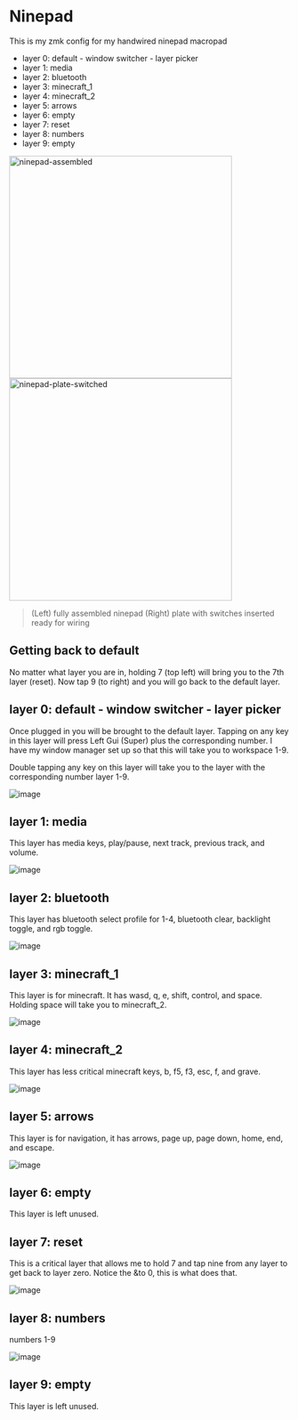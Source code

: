 # Ninepad

This is my zmk config for my handwired ninepad macropad

* layer 0: default - window switcher - layer picker
* layer 1: media
* layer 2: bluetooth
* layer 3: minecraft_1
* layer 4: minecraft_2
* layer 5: arrows
* layer 6: empty
* layer 7: reset
* layer 8: numbers
* layer 9: empty



<img alt="ninepad-assembled" src="https://github.com/WaylonWalker/zmk-config-ninepad/assets/22648375/1b9f3e36-a67f-4df2-be81-cfdf64c11aa5" width="400"> 

<img alt="ninepad-plate-switched" src="https://github.com/WaylonWalker/zmk-config-ninepad/assets/22648375/067a16ae-0a70-47f3-8edc-3711ca4944b4" width="400"> 

> (Left) fully assembled ninepad
> (Right) plate with switches inserted ready for wiring


## Getting back to default

No matter what layer you are in, holding 7 (top left) will bring you to the 7th
layer (reset).  Now tap 9 (to right) and you will go back to the default layer.

## layer 0: default - window switcher - layer picker

Once plugged in you will be brought to the default layer.  Tapping on any key
in this layer will press Left Gui (Super) plus the corresponding number.  I
have my window manager set up so that this will take you to workspace 1-9.

Double tapping any key on this layer will take you to the layer with the corresponding number
layer 1-9.

![image](https://github.com/WaylonWalker/zmk-config-ninepad/assets/22648375/b2686296-a0b8-46b0-a3e7-09c734bd95a6)


## layer 1: media

This layer has media keys, play/pause, next track, previous track, and volume.

![image](https://github.com/WaylonWalker/zmk-config-ninepad/assets/22648375/4f2d1d47-e979-4140-bf64-5bc599b0864e)

## layer 2: bluetooth

This layer has bluetooth select profile for 1-4, bluetooth clear, backlight
toggle, and rgb toggle.

![image](https://github.com/WaylonWalker/zmk-config-ninepad/assets/22648375/6323286a-a4c9-4f46-9c50-444228f91d61)

## layer 3: minecraft_1

This layer is for minecraft.  It has wasd, q, e, shift, control, and space.
Holding space will take you to minecraft_2.

![image](https://github.com/WaylonWalker/zmk-config-ninepad/assets/22648375/0bf4a8c9-2561-40b4-9ea0-72ae92746b93)


## layer 4: minecraft_2

This layer has less critical minecraft keys, b, f5, f3, esc, f, and grave.

![image](https://github.com/WaylonWalker/zmk-config-ninepad/assets/22648375/1b27eceb-a088-496d-8cfe-3cc5c52e322d)

## layer 5: arrows

This layer is for navigation, it has arrows, page up, page down, home, end, and escape.

![image](https://github.com/WaylonWalker/zmk-config-ninepad/assets/22648375/512128d0-d6c0-45ee-92bd-66c069c8fd7f)


## layer 6: empty

This layer is left unused.

## layer 7: reset

This is a critical layer that allows me to hold 7 and tap nine from any layer to get back to layer zero.  Notice the &to 0, this is what does that.

![image](https://github.com/WaylonWalker/zmk-config-ninepad/assets/22648375/435d2295-54e5-458e-bbcb-32c9f889cf4f)

## layer 8: numbers

numbers 1-9

![image](https://github.com/WaylonWalker/zmk-config-ninepad/assets/22648375/b6a17ea7-1f71-43db-9e12-86328c7092fb)

## layer 9: empty

This layer is left unused.
